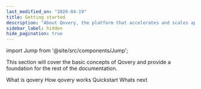 ```yaml
---
last_modified_on: "2020-04-19"
title: Getting started
description: "About Qovery, the platform that accelerates and scales application development cycle with zero infrastructure management investment."
sidebar_label: hidden
hide_pagination: true
---
```


import Jump from '@site/src/components/Jump';

This section will cover the basic concepts of Qovery and provide a foundation for the rest of the documentation.

<Jump to="/docs/getting-started/what-is-qovery/">What is qovery</Jump>
<Jump to="/docs/getting-started/how-qovery-works/">How qovery works</Jump>
<Jump to="/docs/getting-started/quickstart/">Quickstart</Jump>
<Jump to="/docs/getting-started/whats-next/">Whats next</Jump>



